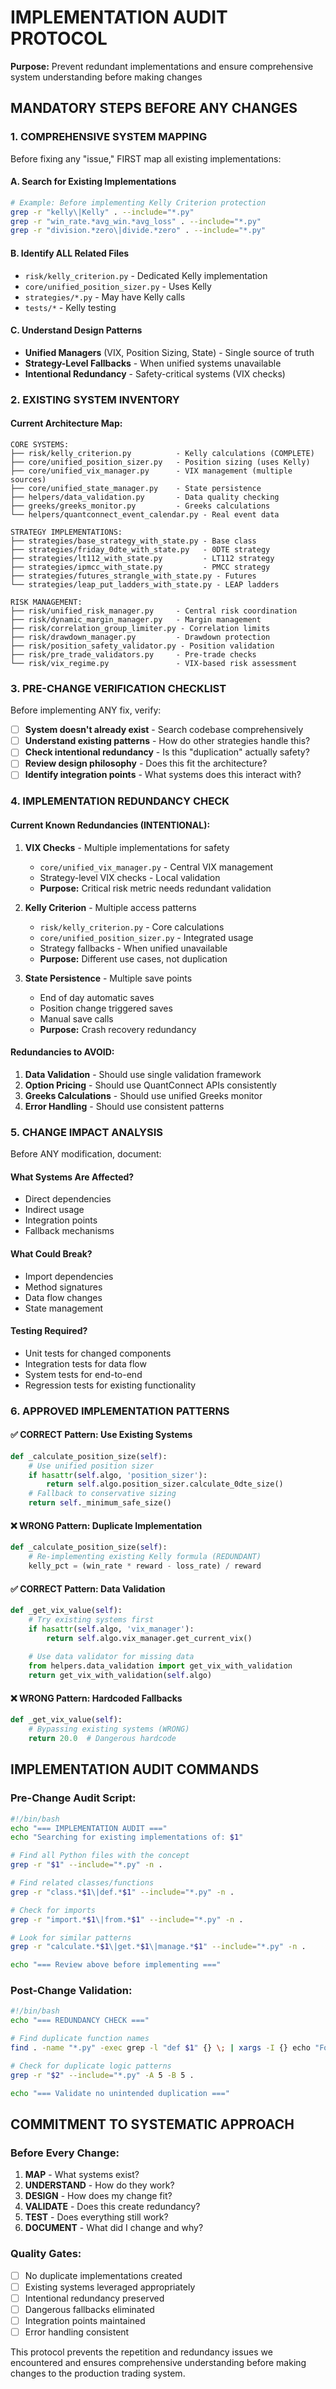 # IMPLEMENTATION AUDIT PROTOCOL

**Purpose:** Prevent redundant implementations and ensure comprehensive system understanding before making changes

## MANDATORY STEPS BEFORE ANY CHANGES

### 1. **COMPREHENSIVE SYSTEM MAPPING**
Before fixing any "issue," FIRST map all existing implementations:

#### A. Search for Existing Implementations
```bash
# Example: Before implementing Kelly Criterion protection
grep -r "kelly\|Kelly" . --include="*.py"
grep -r "win_rate.*avg_win.*avg_loss" . --include="*.py" 
grep -r "division.*zero\|divide.*zero" . --include="*.py"
```

#### B. Identify ALL Related Files
- `risk/kelly_criterion.py` - Dedicated Kelly implementation
- `core/unified_position_sizer.py` - Uses Kelly
- `strategies/*.py` - May have Kelly calls
- `tests/*` - Kelly testing

#### C. Understand Design Patterns
- **Unified Managers** (VIX, Position Sizing, State) - Single source of truth
- **Strategy-Level Fallbacks** - When unified systems unavailable  
- **Intentional Redundancy** - Safety-critical systems (VIX checks)

### 2. **EXISTING SYSTEM INVENTORY**

#### Current Architecture Map:
```
CORE SYSTEMS:
├── risk/kelly_criterion.py          - Kelly calculations (COMPLETE)
├── core/unified_position_sizer.py   - Position sizing (uses Kelly)
├── core/unified_vix_manager.py      - VIX management (multiple sources)
├── core/unified_state_manager.py    - State persistence
├── helpers/data_validation.py       - Data quality checking
├── greeks/greeks_monitor.py         - Greeks calculations
└── helpers/quantconnect_event_calendar.py - Real event data

STRATEGY IMPLEMENTATIONS:
├── strategies/base_strategy_with_state.py - Base class
├── strategies/friday_0dte_with_state.py   - 0DTE strategy  
├── strategies/lt112_with_state.py         - LT112 strategy
├── strategies/ipmcc_with_state.py         - PMCC strategy
├── strategies/futures_strangle_with_state.py - Futures
└── strategies/leap_put_ladders_with_state.py - LEAP ladders

RISK MANAGEMENT:
├── risk/unified_risk_manager.py     - Central risk coordination
├── risk/dynamic_margin_manager.py   - Margin management  
├── risk/correlation_group_limiter.py - Correlation limits
├── risk/drawdown_manager.py         - Drawdown protection
├── risk/position_safety_validator.py - Position validation
├── risk/pre_trade_validators.py     - Pre-trade checks
└── risk/vix_regime.py               - VIX-based risk assessment
```

### 3. **PRE-CHANGE VERIFICATION CHECKLIST**

Before implementing ANY fix, verify:

- [ ] **System doesn't already exist** - Search codebase comprehensively
- [ ] **Understand existing patterns** - How do other strategies handle this?
- [ ] **Check intentional redundancy** - Is this "duplication" actually safety?
- [ ] **Review design philosophy** - Does this fit the architecture?
- [ ] **Identify integration points** - What systems does this interact with?

### 4. **IMPLEMENTATION REDUNDANCY CHECK**

#### Current Known Redundancies (INTENTIONAL):
1. **VIX Checks** - Multiple implementations for safety
   - `core/unified_vix_manager.py` - Central VIX management
   - Strategy-level VIX checks - Local validation
   - **Purpose:** Critical risk metric needs redundant validation

2. **Kelly Criterion** - Multiple access patterns  
   - `risk/kelly_criterion.py` - Core calculations
   - `core/unified_position_sizer.py` - Integrated usage
   - Strategy fallbacks - When unified unavailable
   - **Purpose:** Different use cases, not duplication

3. **State Persistence** - Multiple save points
   - End of day automatic saves
   - Position change triggered saves  
   - Manual save calls
   - **Purpose:** Crash recovery redundancy

#### Redundancies to AVOID:
1. **Data Validation** - Should use single validation framework
2. **Option Pricing** - Should use QuantConnect APIs consistently  
3. **Greeks Calculations** - Should use unified Greeks monitor
4. **Error Handling** - Should use consistent patterns

### 5. **CHANGE IMPACT ANALYSIS**

Before ANY modification, document:

#### What Systems Are Affected?
- Direct dependencies
- Indirect usage 
- Integration points
- Fallback mechanisms

#### What Could Break?
- Import dependencies
- Method signatures
- Data flow changes
- State management

#### Testing Required?
- Unit tests for changed components
- Integration tests for data flow
- System tests for end-to-end
- Regression tests for existing functionality

### 6. **APPROVED IMPLEMENTATION PATTERNS**

#### ✅ CORRECT Pattern: Use Existing Systems
```python
def _calculate_position_size(self):
    # Use unified position sizer
    if hasattr(self.algo, 'position_sizer'):
        return self.algo.position_sizer.calculate_0dte_size()
    # Fallback to conservative sizing
    return self._minimum_safe_size()
```

#### ❌ WRONG Pattern: Duplicate Implementation  
```python
def _calculate_position_size(self):
    # Re-implementing existing Kelly formula (REDUNDANT)
    kelly_pct = (win_rate * reward - loss_rate) / reward
```

#### ✅ CORRECT Pattern: Data Validation
```python
def _get_vix_value(self):
    # Try existing systems first
    if hasattr(self.algo, 'vix_manager'):
        return self.algo.vix_manager.get_current_vix()
    
    # Use data validator for missing data
    from helpers.data_validation import get_vix_with_validation  
    return get_vix_with_validation(self.algo)
```

#### ❌ WRONG Pattern: Hardcoded Fallbacks
```python  
def _get_vix_value(self):
    # Bypassing existing systems (WRONG)
    return 20.0  # Dangerous hardcode
```

## IMPLEMENTATION AUDIT COMMANDS

### Pre-Change Audit Script:
```bash
#!/bin/bash
echo "=== IMPLEMENTATION AUDIT ==="
echo "Searching for existing implementations of: $1"

# Find all Python files with the concept
grep -r "$1" --include="*.py" -n .

# Find related classes/functions
grep -r "class.*$1\|def.*$1" --include="*.py" -n .

# Check for imports
grep -r "import.*$1\|from.*$1" --include="*.py" -n .

# Look for similar patterns
grep -r "calculate.*$1\|get.*$1\|manage.*$1" --include="*.py" -n .

echo "=== Review above before implementing ==="
```

### Post-Change Validation:
```bash
#!/bin/bash
echo "=== REDUNDANCY CHECK ==="

# Find duplicate function names
find . -name "*.py" -exec grep -l "def $1" {} \; | xargs -I {} echo "Found in: {}"

# Check for duplicate logic patterns  
grep -r "$2" --include="*.py" -A 5 -B 5 .

echo "=== Validate no unintended duplication ==="
```

## COMMITMENT TO SYSTEMATIC APPROACH

### Before Every Change:
1. **MAP** - What systems exist?
2. **UNDERSTAND** - How do they work?  
3. **DESIGN** - How does my change fit?
4. **VALIDATE** - Does this create redundancy?
5. **TEST** - Does everything still work?
6. **DOCUMENT** - What did I change and why?

### Quality Gates:
- [ ] No duplicate implementations created
- [ ] Existing systems leveraged appropriately  
- [ ] Intentional redundancy preserved
- [ ] Dangerous fallbacks eliminated
- [ ] Integration points maintained
- [ ] Error handling consistent

This protocol prevents the repetition and redundancy issues we encountered and ensures comprehensive understanding before making changes to the production trading system.
